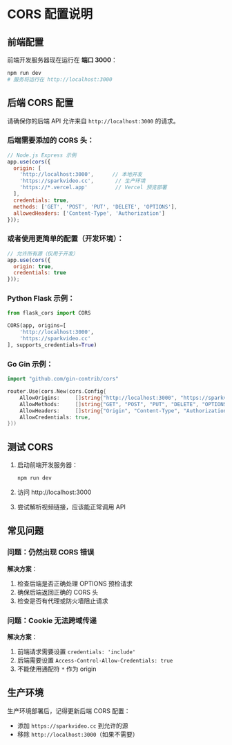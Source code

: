 # CORS 配置说明

## 前端配置

前端开发服务器现在运行在 **端口 3000**：

```bash
npm run dev
# 服务将运行在 http://localhost:3000
```

## 后端 CORS 配置

请确保你的后端 API 允许来自 `http://localhost:3000` 的请求。

### 后端需要添加的 CORS 头：

```javascript
// Node.js Express 示例
app.use(cors({
  origin: [
    'http://localhost:3000',      // 本地开发
    'https://sparkvideo.cc',       // 生产环境
    'https://*.vercel.app'         // Vercel 预览部署
  ],
  credentials: true,
  methods: ['GET', 'POST', 'PUT', 'DELETE', 'OPTIONS'],
  allowedHeaders: ['Content-Type', 'Authorization']
}));
```

### 或者使用更简单的配置（开发环境）：

```javascript
// 允许所有源（仅用于开发）
app.use(cors({
  origin: true,
  credentials: true
}));
```

### Python Flask 示例：

```python
from flask_cors import CORS

CORS(app, origins=[
    'http://localhost:3000',
    'https://sparkvideo.cc'
], supports_credentials=True)
```

### Go Gin 示例：

```go
import "github.com/gin-contrib/cors"

router.Use(cors.New(cors.Config{
    AllowOrigins:     []string{"http://localhost:3000", "https://sparkvideo.cc"},
    AllowMethods:     []string{"GET", "POST", "PUT", "DELETE", "OPTIONS"},
    AllowHeaders:     []string{"Origin", "Content-Type", "Authorization"},
    AllowCredentials: true,
}))
```

## 测试 CORS

1. 启动前端开发服务器：
   ```bash
   npm run dev
   ```

2. 访问 http://localhost:3000

3. 尝试解析视频链接，应该能正常调用 API

## 常见问题

### 问题：仍然出现 CORS 错误

**解决方案**：
1. 检查后端是否正确处理 OPTIONS 预检请求
2. 确保后端返回正确的 CORS 头
3. 检查是否有代理或防火墙阻止请求

### 问题：Cookie 无法跨域传递

**解决方案**：
1. 前端请求需要设置 `credentials: 'include'`
2. 后端需要设置 `Access-Control-Allow-Credentials: true`
3. 不能使用通配符 `*` 作为 origin

## 生产环境

生产环境部署后，记得更新后端 CORS 配置：
- 添加 `https://sparkvideo.cc` 到允许的源
- 移除 `http://localhost:3000`（如果不需要）